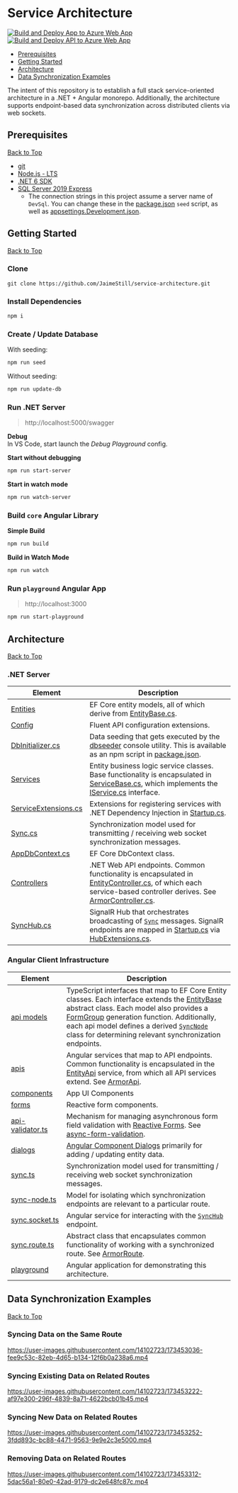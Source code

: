 # Service Architecture

[![Build and Deploy App to Azure Web App](https://github.com/JaimeStill/service-architecture/actions/workflows/main_jps-sa-app.yml/badge.svg?branch=main)](https://github.com/JaimeStill/service-architecture/actions/workflows/main_jps-sa-app.yml) [![Build and Deploy API to Azure Web App](https://github.com/JaimeStill/service-architecture/actions/workflows/main_jps-sa-api.yml/badge.svg?branch=main)](https://github.com/JaimeStill/service-architecture/actions/workflows/main_jps-sa-api.yml)

* [Prerequisites](#prerequisites)
* [Getting Started](#getting-started)
* [Architecture](#architecture)
* [Data Synchronization Examples](#data-synchronization-examples)

The intent of this repository is to establish a full stack service-oriented architecture in a .NET + Angular monorepo. Additionally, the architecture supports endpoint-based data synchronization across distributed clients via web sockets.

## Prerequisites
[Back to Top](#service-architecture)  

* [git](https://git-scm.com)
* [Node.js - LTS](https://nodejs.org)
* [.NET 6 SDK](https://dotnet.microsoft.com/en-us/download)
* [SQL Server 2019 Express](https://www.microsoft.com/en-us/download/details.aspx?id=101064)
  * The connection strings in this project assume a server name of `DevSql`. You can change these in the [package.json](./package.json) `seed` script, as well as [appsettings.Development.json](./server/Playground.Web/appsettings.Development.json).

## Getting Started
[Back to Top](#service-architecture)  

### Clone

```
git clone https://github.com/JaimeStill/service-architecture.git
```

### Install Dependencies

```bash
npm i
```

### Create / Update Database

With seeding:

```bash
npm run seed
```

Without seeding:

```bash
npm run update-db
```

### Run .NET Server

> http://localhost:5000/swagger

**Debug**  
In VS Code, start launch the *Debug Playground* config.

**Start without debugging**

```bash
npm run start-server
```

**Start in watch mode**

```bash
npm run watch-server
```

### Build `core` Angular Library

**Simple Build**

```bash
npm run build
```

**Build in Watch Mode**

```bash
npm run watch
```

### Run `playground` Angular App

> http://localhost:3000

```bash
npm run start-playground
```

## Architecture
[Back to Top](#service-architecture)  

### .NET Server

Element | Description
--------|------------
[Entities](./server/Playground.Data/Entities) | EF Core entity models, all of which derive from [EntityBase.cs](./server/Playground.Data/Entities/EntityBase.cs).
[Config](./server/Playground.Data/Entities/Config) | Fluent API configuration extensions.
[DbInitializer.cs](./server/Playground.Data/Extensions/DbInitializer.cs) | Data seeding that gets executed by the [dbseeder](./server/dbseeder) console utility. This is available as an npm script in [package.json](./package.json).
[Services](./server/Playground.Data/Services/) | Entity business logic service classes. Base functionality is encapsulated in [ServiceBase.cs](./server/Playground.Data/Services/ServiceBase.cs), which implements the [IService.cs](./server/Playground.Data/Services/IService.cs) interface.
[ServiceExtensions.cs](./server/Playground.Data/Services/ServiceExtensions.cs) | Extensions for registering services with .NET Dependency Injection in [Startup.cs](./server/Playground.Web/Startup.cs#L84).
[Sync.cs](./server/Playground.Data/Models/Sync/Sync.cs) | Synchronization model used for transmitting / receiving web socket synchronization messages.
[AppDbContext.cs](./server/Playground.Data/AppDbContext.cs) | EF Core DbContext class.
[Controllers](./server/Playground.Web/Controllers) | .NET Web API endpoints. Common functionality is encapsulated in [EntityController.cs](./server/Playground.Web/Controllers/EntityController.cs), of which each service-based controller derives. See [ArmorController.cs](./server/Playground.Web/Controllers/ArmorController.cs).
[SyncHub.cs](./server/Playground.Web/Hubs/SyncHub.cs) | SignalR Hub that orchestrates broadcasting of [`Sync`](./server/Playground.Data/Models/Sync/Sync.cs) messages. SignalR endpoints are mapped in [Startup.cs](./server/Playground.Web/Startup.cs#L128) via [HubExtensions.cs](./server/Playground.Web/Hubs/HubExtensions.cs).

### Angular Client Infrastructure

Element | Description
--------|------------
[api models](./client/core/models/api/) | TypeScript interfaces that map to EF Core Entity classes. Each interface extends the [EntityBase](./client/core/models/entity-base.ts) abstract class. Each model also provides a [FormGroup](https://angular.io/api/forms/FormGroup) generation function. Additionally, each api model defines a derived [`SyncNode`](./client/core/models/sync/sync-node.ts) class for determining relevant synchronization endpoints.
[apis](./client/core/apis) | Angular services that map to API endpoints. Common functionality is encapsulated in the [EntityApi](./client/core/apis/entity.api.ts) service, from which all API services extend. See [ArmorApi](./client/core/apis/armor.api.ts).
[components](./client/core/components/) | App UI Components
[forms](./client/core/forms/) | Reactive form components.
[api-validator.ts](./client/core/models/api-validator.ts) | Mechanism for managing asynchronous form field validation with [Reactive Forms](https://angular.io/guide/reactive-forms). See [async-form-validation](https://github.com/JaimeStill/async-form-validation).
[dialogs](./client/core/dialogs/) | [Angular Component Dialogs](https://material.angular.io/components/dialog/overview) primarily for adding / updating entity data.
[sync.ts](./client/core/models/sync/sync.ts) | Synchronization model used for transmitting / receiving web socket synchronization messages.
[sync-node.ts](./client/core/models/sync/sync-node.ts) | Model for isolating which synchronization endpoints are relevant to a particular route.
[sync.socket.ts](./client/core/sockets/sync.socket.ts) | Angular service for interacting with the [`SyncHub`](./server/Playground.Web/Hubs/SyncHub.cs) endpoint.
[sync.route.ts](./client/core/models/routes/sync.route.ts) | Abstract class that encapsulates common functionality of working with a synchronized route. See [ArmorRoute](./client/playground/src/app/routes/home/children/armor.route.ts).
[playground](./client/playground/) | Angular application for demonstrating this architecture.

## Data Synchronization Examples
[Back to Top](#service-architecture)  

### Syncing Data on the Same Route

https://user-images.githubusercontent.com/14102723/173453036-fee9c53c-82eb-4d65-b134-12f6b0a238a6.mp4

### Syncing Existing Data on Related Routes

https://user-images.githubusercontent.com/14102723/173453222-af97e300-296f-4839-8a71-4622bcb01b45.mp4

### Syncing New Data on Related Routes

https://user-images.githubusercontent.com/14102723/173453252-3fdd893c-bc88-4471-9563-9e9e2c3e5000.mp4

### Removing Data on Related Routes

https://user-images.githubusercontent.com/14102723/173453312-5dac56a1-80e0-42ad-9179-dc2e648fc87c.mp4
